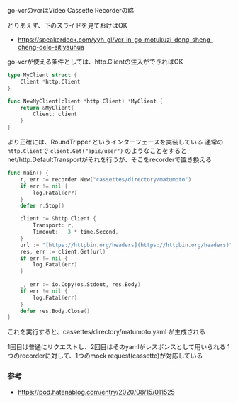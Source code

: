 go-vcrのvcrはVideo Cassette Recorderの略

とりあえず、下のスライドを見ておけばOK
- https://speakerdeck.com/yyh_gl/vcr-in-go-motukuzi-dong-sheng-cheng-dele-sitiyauhua

go-vcrが使える条件としては、http.Clientの注入ができればOK


```go
type MyClient struct {
	Client *http.Client
}

func NewMyClient(client *http.Client) *MyClient {
	return &MyClient{
		Client: client
	}
}
```

より正確には、RoundTripper というインターフェースを実装している
通常の`http.Client`で `client.Get("apis/user")` のようなことをするとnet/http.DefaultTransportがそれを行うが、そこをrecorderで置き換える

```go
func main() {
	r, err := recorder.New("cassettes/directory/matumoto")
	if err != nil {
		log.Fatal(err)
	}
	defer r.Stop()

	client := &http.Client {
		Transport: r,
		Timeout:   3 * time.Second,
	}
	url := "[https://httpbin.org/headers](https://httpbin.org/headers)"
	res, err := client.Get(url)
	if err != nil {
		log.Fatal(err)
	}
	
	_, err := io.Copy(os.Stdout, res.Body)
	if err != nil {
		log.Fatal(err)
	}
	defer res.Body.Close()
}
```

これを実行すると、cassettes/directory/matumoto.yaml が生成される

1回目は普通にリクエストし、2回目はそのyamlがレスポンスとして用いられる
1つのrecorderに対して、1つのmock request(cassette)が対応している

### 参考
- https://pod.hatenablog.com/entry/2020/08/15/011525